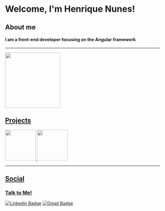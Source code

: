  
# Welcome, I'm Henrique Nunes!
## About me

#### I am a front-end developer focusing on the Angular framework

---

<div>
  <a href="https://github.com/hnunezz">
  <img height="180em" src="https://github-readme-stats.vercel.app/api/top-langs/?username=hnunezz&layout=compact&langs_count=7&theme=dark&show_icons=true)"/> 
</div>

## Projects

<div>     
  <img height="100em" src="https://github-readme-stats.vercel.app/api/pin/?username=hnunezz&repo=UltimateChampionCreator-LoL&theme=dark&show_icons=true)"/>
  <img height="100em" src="https://github-readme-stats.vercel.app/api/pin/?username=hnunezz&repo=node-user-auth-ts&theme=dark&show_icons=true)"/>
 </div>
 
---
      
## Social
### Talk to Me!
[![Linkedin Badge](https://img.shields.io/badge/-LinkedIn-blue?style=flat-square&logo=Linkedin&logoColor=white&link=https://www.linkedin.com/in/henrique-nunes-de-almeida-ba897a1aa/)]([https://www.linkedin.com/in/henrique-nunes-de-almeida-ba897a1aa/](https://www.linkedin.com/in/henrique-nunes-de-almeida-ba897a1aa/))
[![Gmail Badge](https://img.shields.io/badge/-Gmail-c14438?style=flat-square&logo=Gmail&logoColor=white&link=mailto:nunesdealmeidahenrique@gmail.com)](mailto:nunesdealmeidahenrique@gmail.com)
